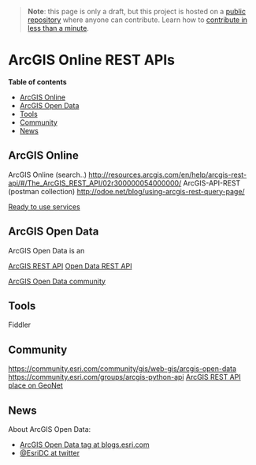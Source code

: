 > **Note**: this page is only a draft, but this project is hosted on a [public repository](https://github.com/hhkaos/awesome-arcgis) where anyone can contribute. Learn how to [contribute in less than a minute](https://github.com/hhkaos/awesome-arcgis/blob/master/CONTRIBUTING.md#contributions).

# ArcGIS Online REST APIs

<!-- START doctoc generated TOC please keep comment here to allow auto update -->
<!-- DON'T EDIT THIS SECTION, INSTEAD RE-RUN doctoc TO UPDATE -->
**Table of contents**

- [ArcGIS Online](#arcgis-online)
- [ArcGIS Open Data](#arcgis-open-data)
- [Tools](#tools)
- [Community](#community)
- [News](#news)

<!-- END doctoc generated TOC please keep comment here to allow auto update -->

## ArcGIS Online

ArcGIS Online (search..)
http://resources.arcgis.com/en/help/arcgis-rest-api/#/The_ArcGIS_REST_API/02r300000054000000/
ArcGIS-API-REST (postman collection)
http://odoe.net/blog/using-arcgis-rest-query-page/

[Ready to use services](ready-to-use-services)

## ArcGIS Open Data

ArcGIS Open Data is an

[ArcGIS REST API](../../../../../esri/open-vision/open-specifications/arcgis-rest-api/README.md)
[Open Data REST API](../../../../esri/open-vision/open-specifications/arcgis-rest-api/README.md#Open-Data-API)

[ArcGIS Open Data community](https://community.esri.com/groups/data-community)

## Tools

Fiddler

## Community

https://community.esri.com/community/gis/web-gis/arcgis-open-data
https://community.esri.com/groups/arcgis-python-api
[ArcGIS REST API place on GeoNet](https://community.esri.com/community/developers/web-developers/arcgis-rest-api)

## News

About ArcGIS Open Data:

* [ArcGIS Open Data tag at blogs.esri.com](https://blogs.esri.com/esri/arcgis/tag/arcgis-open-data-2/)
* [@EsriDC at twitter](https://twitter.com/esridc?lang=en)

